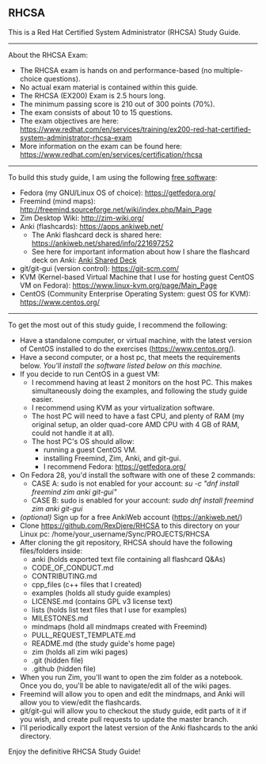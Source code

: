 ## RHCSA
This is a Red Hat Certified System Administrator (RHCSA) Study Guide.
________________________________________________________________________________________________________________________________________

About the RHCSA Exam:
- The RHCSA exam is hands on and performance-based (no multiple-choice questions).
- No actual exam material is contained within this guide.
- The RHCSA (EX200) Exam is 2.5 hours long.
- The minimum passing score is 210 out of 300 points (70%).
- The exam consists of about 10 to 15 questions.
- The exam objectives are here: https://www.redhat.com/en/services/training/ex200-red-hat-certified-system-administrator-rhcsa-exam
- More information on the exam can be found here: https://www.redhat.com/en/services/certification/rhcsa
________________________________________________________________________________________________________________________________________

To build this study guide, I am using the following <a href="https://www.fsf.org/about/what-is-free-software" target="_blank">free software</a>:
- Fedora (my GNU/Linux OS of choice): https://getfedora.org/
- Freemind (mind maps): http://freemind.sourceforge.net/wiki/index.php/Main_Page
- Zim Desktop Wiki: http://zim-wiki.org/
- Anki (flashcards): https://apps.ankiweb.net/
	- The Anki flashcard deck is shared here: https://ankiweb.net/shared/info/221697252
	- See here for important information about how I share the flashcard deck on Anki: 
		[Anki Shared Deck](anki/Anki_Shared_Deck.md)
- git/git-gui (version control): https://git-scm.com/
- KVM (Kernel-based Virtual Machine that I use for hosting guest CentOS VM on Fedora): https://www.linux-kvm.org/page/Main_Page
- CentOS (Community Enterprise Operating System: guest OS for KVM): https://www.centos.org/
________________________________________________________________________________________________________________________________________
To get the most out of this study guide, I recommend the following:
- Have a standalone computer, or virtual machine, with the latest version of CentOS installed to do the exercises (https://www.centos.org/).
- Have a second computer, or a host pc, that meets the requirements below. *You'll install the software listed below on this machine.*
- If you decide to run CentOS in a guest VM:
	- I recommend having at least 2 monitors on the host PC. This makes simultaneously doing the examples, and following the study guide easier.
	- I recommend using KVM as your virtualization software.
	- The host PC will need to have a fast CPU, and plenty of RAM (my original setup, an older quad-core AMD CPU with 4 GB of RAM, could not handle it at all).
	- The host PC's OS should allow: 
		- running a guest CentOS VM.
		- installing Freemind, Zim, Anki, and git-gui.
		- I recommend Fedora: https://getfedora.org/ 
- On Fedora 28, you'd install the software with one of these 2 commands: 
	- CASE A: sudo is not enabled for your account: *su -c "dnf install freemind zim anki git-gui"*
	- CASE B: sudo is enabled for your account: *sudo dnf install freemind zim anki git-gui*
- *(optional)* Sign up for a free AnkiWeb account (https://ankiweb.net/)
- Clone https://github.com/RexDjere/RHCSA to this directory on your Linux pc: /home/your_username/Sync/PROJECTS/RHCSA
- After cloning the git repository, RHCSA should have the following files/folders inside:
	- anki (holds exported text file containing all flashcard Q&As)
	- CODE_OF_CONDUCT.md
	- CONTRIBUTING.md
	- cpp_files (c++ files that I created)
	- examples (holds all study guide examples)
	- LICENSE.md (contains GPL v3 license text)
	- lists (holds list text files that I use for examples)
	- MILESTONES.md
	- mindmaps (hold all mindmaps created with Freemind)
	- PULL_REQUEST_TEMPLATE.md
	- README.md (the study guide's home page)
	- zim (holds all zim wiki pages)
	- .git (hidden file)
	- .github (hidden file)
- When you run Zim, you'll want to open the zim folder as a notebook. Once you do, you'll be able to navigate/edit all of the wiki pages.
- Freemind will allow you to open and edit the mindmaps, and Anki will allow you to view/edit the flashcards.
- git/git-gui will allow you to checkout the study guide, edit parts of it if you wish, and create pull requests to update the master branch.
- I'll periodically export the latest version of the Anki flashcards to the anki directory.

Enjoy the definitive RHCSA Study Guide!
	



